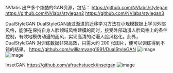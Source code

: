 NVlabs 出产多个炫酷的GAN资源，包括：
https://github.com/NVlabs/stylegan
https://github.com/NVlabs/stylegan2
https://github.com/NVlabs/stylegan3


DualStyleGAN
DualStyleGAN通过渐进的迁移学习方法在小规模数据上学习外部风格，能够在保持自身人脸领域风格建模的同时，接受外部动漫人脸风格上的条件控制，有效地模仿动漫的画风，实现高清的动漫人脸风格化。此外，DualStyleGAN 对训练数据非常高效，只需大约 200 张图片，便可以训练得到不错的结果。
https://github.com/williamyang1991/DualStyleGAN
![image](https://user-images.githubusercontent.com/28581565/190417967-61081853-df8a-4d38-9117-a548899dd6f6.png)
![image](https://user-images.githubusercontent.com/28581565/190418346-029c9add-eb6e-4fa1-8f46-144a5f9fe697.png)

InsetGAN
https://github.com/afruehstueck/insetgan
![image](https://user-images.githubusercontent.com/28581565/190421799-55f672d7-273a-43ba-bde3-daec16521c0e.png)



